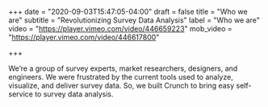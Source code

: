 +++
date = "2020-09-03T15:47:05-04:00"
draft = false
title = "Who we are"
subtitle = "Revolutionizing Survey Data Analysis"
label = "Who we are"
video = "https://player.vimeo.com/video/446659223"
mob_video = "https://player.vimeo.com/video/446617800"

+++

We’re a group of survey experts, market researchers, designers, and engineers.
We were frustrated by the current tools used to analyze, visualize, and deliver survey data. So, we built Crunch to bring easy self-service to survey data analysis.
